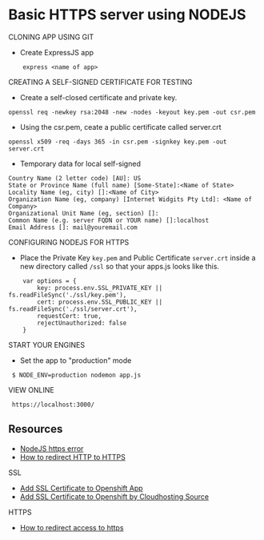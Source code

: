 Basic HTTPS server using NODEJS
=


CLONING APP USING GIT

- Create ExpressJS app

```
	express <name of app>
``` 

CREATING A SELF-SIGNED CERTIFICATE FOR TESTING

- Create a self-closed certificate and private key. 

```
openssl req -newkey rsa:2048 -new -nodes -keyout key.pem -out csr.pem
```

- Using the csr.pem, ceate a public certificate called server.crt

```
openssl x509 -req -days 365 -in csr.pem -signkey key.pem -out server.crt
```

- Temporary data for local self-signed 

```
Country Name (2 letter code) [AU]: US
State or Province Name (full name) [Some-State]:<Name of State>
Locality Name (eg, city) []:<Name of City>
Organization Name (eg, company) [Internet Widgits Pty Ltd]: <Name of Company>
Organizational Unit Name (eg, section) []:
Common Name (e.g. server FQDN or YOUR name) []:localhost
Email Address []: mail@youremail.com
```

CONFIGURING NODEJS FOR HTTPS

- Place the Private Key ```key.pem``` and Public Certificate ```server.crt``` inside a new directory called ```/ssl``` so that your apps.js looks like this.

```
    var options = {
        key: process.env.SSL_PRIVATE_KEY || fs.readFileSync('./ssl/key.pem'),
        cert: process.env.SSL_PUBLIC_KEY || fs.readFileSync('./ssl/server.crt'),
        requestCert: true,
        rejectUnauthorized: false
    }
```



START YOUR ENGINES

- Set the app to "production" mode

```
 $ NODE_ENV=production nodemon app.js
```

VIEW ONLINE
```
 https://localhost:3000/
```

Resources
-

- [NodeJS https error](http://c343c.org/katharine/2015/01/28/node-js-https-pem-error-routinespem_read_biono-start-line/)
- [How to redirect HTTP to HTTPS](http://www.tonyerwin.com/2014/09/redirecting-http-to-https-with-nodejs.html)

SSL
- [Add SSL Certificate to Openshift App](https://www.techswag.nl/OpenShift/SSL/2014/01/17/add-ssl-certificate-to-openshift-app-with-custom-domain/)
- [Add SSL Certificate to Openshift by Cloudhosting Source](http://cloudhostingsource.com/setup-ssl-certificate-openshift/)

HTTPS
- [How to redirect access to https](https://help.openshift.com/hc/en-us/articles/202398810-How-to-redirect-traffic-to-HTTPS-)
